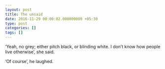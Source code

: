 ```yaml
---
layout: post
title: The unsaid
date: 2016-11-29 00:00:02.000000000 +05:30
type: post
categories: []
tags: []
---
```


‘Yeah, no grey; either pitch black, or blinding white. I don’t know how people live otherwise’, she said.

‘Of course’, he laughed.
